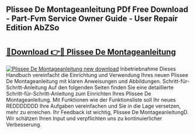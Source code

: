 ## Plissee De Montageanleitung PDf Free Download - Part-Fvm Service Owner Guide - User Repair Edition AbZSo

# <h2><a href="http://df8rye.blite.top/?on=Plissee+De+Montageanleitung">🔗Download 👉🔴 Plissee De Montageanleitung</a></h2>

[![Plissee De Montageanleitung new download](https://i.imgur.com/lujVjoI.png)](http://df8rye.blite.top/?on=Plissee+De+Montageanleitung)
Inbetriebnahme Dieses Handbuch vereinfacht die Einrichtung und Verwendung Ihres neuen Plissee De Montageanleitung mit klaren Anweisungen und Abbildungen. Schritt-für-Schritt-Anleitung Auf den folgenden Seiten finden Sie eine detaillierte Schritt-für-Schritt-Anleitung zum Einrichten Ihres Plissee De Montageanleitung. Mit Funktionen wie der Funktionsliste soll Ihr neues REDDDDDDD Ihre Aufgaben vereinfachen und Sie in die Lage versetzen, mehr zu erreichen. Ihr Feedback ist wichtig, Plissee De MontageanleitungD. Wir schätzen Ihren Input und verpflichten uns zu kontinuierlicher Verbesserung.
